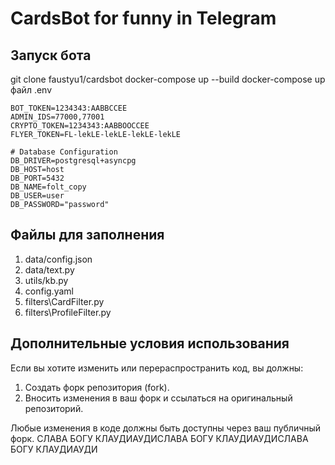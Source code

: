 # CardsBot for funny in Telegram

## Запуск бота

git clone faustyu1/cardsbot
docker-compose up --build
docker-compose up
файл .env
```.env
BOT_TOKEN=1234343:AABBCCEE
ADMIN_IDS=77000,77001
CRYPTO_TOKEN=1234343:AABBOOCCEE
FLYER_TOKEN=FL-lekLE-lekLE-lekLE-lekLE

# Database Configuration
DB_DRIVER=postgresql+asyncpg
DB_HOST=host
DB_PORT=5432
DB_NAME=folt_copy
DB_USER=user
DB_PASSWORD="password"
```


## Файлы для заполнения
1. data/config.json
2. data/text.py
3. utils/kb.py
4. config.yaml
5. filters\CardFilter.py
6. filters\ProfileFilter.py

## Дополнительные условия использования

Если вы хотите изменить или перераспространить код, вы должны:
1. Создать форк репозитория (fork).
2. Вносить изменения в ваш форк и ссылаться на оригинальный репозиторий.

Любые изменения в коде должны быть доступны через ваш публичный форк.
СЛАВА БОГУ КЛАУДИАУДИСЛАВА БОГУ КЛАУДИАУДИСЛАВА БОГУ КЛАУДИАУДИ


